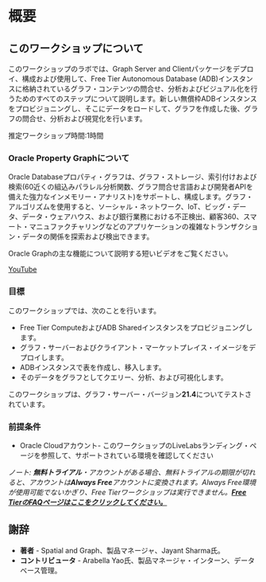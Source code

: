 # 概要

## このワークショップについて

このワークショップのラボでは、Graph Server and Clientパッケージをデプロイ、構成および使用して、Free Tier Autonomous Database (ADB)インスタンスに格納されているグラフ・コンテンツの問合せ、分析およびビジュアル化を行うためのすべてのステップについて説明します。新しい無償枠ADBインスタンスをプロビジョニングし、そこにデータをロードして、グラフを作成した後、グラフの問合せ、分析および視覚化を行います。

推定ワークショップ時間:1時間

### Oracle Property Graphについて

Oracle Databaseプロパティ・グラフは、グラフ・ストレージ、索引付けおよび検索(60近くの組込みパラレル分析関数、グラフ問合せ言語および開発者APIを備えた強力なインメモリー・アナリスト)をサポートし、構成します。グラフ・アルゴリズムを使用すると、ソーシャル・ネットワーク、IoT、ビッグ・データ、データ・ウェアハウス、および銀行業務における不正検出、顧客360、スマート・マニュファクチャリングなどのアプリケーションの複雑なトランザクション・データの関係を探索および検出できます。

Oracle Graphの主な機能について説明する短いビデオをご覧ください。

[YouTube](youtube:-DYVgYJPbQA)

### 目標

このワークショップでは、次のことを行います。

*   Free Tier ComputeおよびADB Sharedインスタンスをプロビジョニングします。
*   グラフ・サーバーおよびクライアント・マーケットプレイス・イメージをデプロイします。
*   ADBインスタンスで表を作成し、移入します。
*   そのデータをグラフとしてクエリー、分析、および可視化します。

このワークショップは、グラフ・サーバー・バージョン**21.4**についてテストされています。

### 前提条件

*   Oracle Cloudアカウント- このワークショップのLiveLabsランディング・ページを参照して、サポートされている環境を確認してください

_ノート: **無料トライアル**・アカウントがある場合、無料トライアルの期限が切れると、アカウントは**Always Free**アカウントに変換されます。Always Free環境が使用可能でないかぎり、Free Tierワークショップは実行できません。**[Free TierのFAQページはここをクリックしてください。](https://www.oracle.com/cloud/free/faq.html)**_

## 謝辞

*   **著者** - Spatial and Graph、製品マネージャ、Jayant Sharma氏。
*   **コントリビュータ** - Arabella Yao氏、製品マネージャ・インターン、データベース管理。